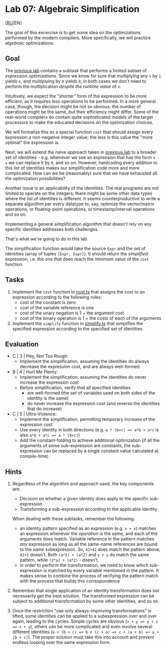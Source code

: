 # Lab 07: Algebraic Simplification

[[RU](README.ru.md)|EN]

The goal of this excercise is to get some idea on the optimizations performed by the modern compilers.
More specifically, we will practice *algebraic* optimizations.

## Goal

The [previous lab](../lab06/README.md) contains a subtask that performs a limited subset of *expression optimizations*. Since we know for sure that multiplying any `x` by `1` yields `x`, and multiplying by `0` yields `0`, in both cases we don't need to perform the multiplication *despite the runtime value* of `x`.

Intuitively, we expect the "shorter" form of the expression to be more efficient, as it requires less operations to be performed. In a more general case, though, the decision might be not so obvious: the number of operations might be the same, but their efficiency might differ. Some of the real-world compilers do contain quite sophisticated models of the target processors to make the educated decisions on the optimization choices.

We will formalize this as a special function `cost` that should assign every expression a non-negative integer value; the less is this value the "more optimal" the expression is.

Next, we will extend the naive approach taken in [previous lab](../lab06/README.md) to a broader set of identities - e.g. whenever we see an expression that has the form `x - x` we can replace it by `0`, and so on. However, hardcoding every addition to this list of identities makes our simplification code more and more complicated.
How can we be (reasonably) sure that we have exhausted all the optimization possibilities?

Another issue is an applicability of the identities. The real programs are not limited to operate on the integers; there might be some other data types where the list of identities is different. It seems counterproductive to write a separate algorithm per every datatype to, say, optimize the vector/matrix operations, or floating-point operations, or timestamp/interval operations and so on.

Implementing a general simplification algorithm that doesn't rely on any specific identities addresses both challenges.

That's what we're going to do in this lab.

The simplification function would take the source `Expr` and the set of identities (array of tuples `[Expr, Expr]`). It should return the *simplified* expression, i.e. the one that does reach the minimum value of the `cost` function.

## Tasks

1. Implement the `cost` function in [cost.ts](/src/cost.ts) that assigns the cost to an expression according to the following rules:
   - cost of the constant is zero
   - cost of the variable reference is one
   - cost of the unary negation is 1 + the argument cost
   - cost of the binary operation is 1 + the costs of each of the arguments
2. Implement the `simplify` function in [simplify.ts](src/simplify.ts) that simplifies the specified expression according to the specified set of identities

## Evaluation

- C | 3 | Hey, Not Too Rough:
  - Implement the simplification, assuming the identities do always decrease the expression cost, and are always well-formed
- B | 4 | Hurt Me Plenty:
  - Implement the simplification, assuming the identities do never increase the expression cost
  - Before simplification, verify that all specified identities
    - are well-formed (the set of variables used on both sides of the identity is the same)
    - do never increase the expression cost (and reverse the identities that do increase)
- C | 5 | Ultra-Violence:
  - Implement the simplification, permitting temporary increase of the expression cost
  - Use every identity in both directions (e.g. `a * (b+c) => a*b + a*c` is also  `a*b + a*c => a * (b+c)`)
  - Add the constant-folding to achieve additional optimization (if all the arguments of some sub-expression are constants, the sub-expression can be replaced by a single constant value calculated at compile-time)

## Hints

1. Regardless of the algorithm and approach used, the key components are:
   - Decision on whether a given identity does apply to the specific sub-expression
   - Transforming a sub-expression according to the applicable identity

   When dealing with these subtasks, remember the following:
   - an identity pattern specified as an expression (e.g. `x + x`) matches an expression whenever the *operation* is the same, and each of the arguments does match. Variable reference in the pattern matches *any* expression as long as all the same-name references are bound to the *same* subexpression. So, `42+42` does match the pattern above, `42+1` doesn't. Both `(a*2) + (a*2)` and `y + y` do match the same pattern, while `(2*a) + (a*2)` - doesn't.
   - in order to perform the transformation, we need to know which sub-expression is matched by every variable mentioned in the pattern. It makes sense to combine the process of verifying the pattern match with the process that builds this correspondence
2. Remember that single application of an identity transformation does not necessarily get the best solution. The transformed expression can be subject to additional transformation by some other identities, and so on.

3. Once the restriction "use only always-improving transformations" is lifted, some identities can be applied to a subexpression over and over again, leading to the cycles. Simple cycles are obvious (`x + y => y + x => x + y`), others can be more complicated and even involve several different identities (`a + (b + c) => b + (c + a) => c + (a + b) => a + (b + c)`). The proper solution must take this into account and prevent endless looping over the same expression form.
